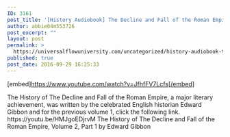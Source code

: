 ```yaml
---
ID: 3161
post_title: '[History Audiobook] The Decline and Fall of the Roman Empire, Volume 2, Part 1'
author: abbie04m553726
post_excerpt: ""
layout: post
permalink: >
  https://universalflowuniversity.com/uncategorized/history-audiobook-the-decline-and-fall-of-the-roman-empire-volume-2-part-1/
published: true
post_date: 2016-09-29 16:25:33
---
```

[embed]https://www.youtube.com/watch?v=JfhfFV7Lcfs[/embed]<br>
<p>The History of The Decline and Fall of the Roman Empire, a major literary achievement, was written by the celebrated English historian Edward Gibbon and for the previous volume 1, click the following link. https://youtu.be/HMJgoEDjrvM  
The History of The Decline and Fall of the Roman Empire, Volume 2, Part 1 by Edward Gibbon</p>